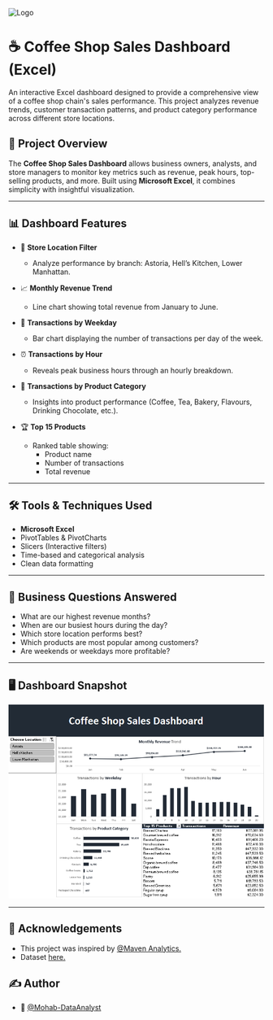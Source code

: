 ![Logo](https://sumatocoffee.com/cdn/shop/articles/the-importance-of-coffee-shops-in-communities-782577.jpg?v=1713277728&width=1600)

# ☕ Coffee Shop Sales Dashboard (Excel)

An interactive Excel dashboard designed to provide a comprehensive view of a coffee shop chain's sales performance. This project analyzes revenue trends, customer transaction patterns, and product category performance across different store locations.

## 📌 Project Overview

The **Coffee Shop Sales Dashboard** allows business owners, analysts, and store managers to monitor key metrics such as revenue, peak hours, top-selling products, and more. Built using **Microsoft Excel**, it combines simplicity with insightful visualization.

---

## 📊 Dashboard Features

- 📍 **Store Location Filter**
  - Analyze performance by branch: Astoria, Hell’s Kitchen, Lower Manhattan.

- 📈 **Monthly Revenue Trend**
  - Line chart showing total revenue from January to June.

- 📅 **Transactions by Weekday**
  - Bar chart displaying the number of transactions per day of the week.

- ⏰ **Transactions by Hour**
  - Reveals peak business hours through an hourly breakdown.

- 🍩 **Transactions by Product Category**
  - Insights into product performance (Coffee, Tea, Bakery, Flavours, Drinking Chocolate, etc.).

- 🏆 **Top 15 Products**
  - Ranked table showing:
    - Product name  
    - Number of transactions  
    - Total revenue  

---

## 🛠️ Tools & Techniques Used

- **Microsoft Excel**
- PivotTables & PivotCharts
- Slicers (Interactive filters)
- Time-based and categorical analysis
- Clean data formatting

---

## 🧠 Business Questions Answered

- What are our highest revenue months?
- When are our busiest hours during the day?
- Which store location performs best?
- Which products are most popular among customers?
- Are weekends or weekdays more profitable?

---

## 🖥️ Dashboard Snapshot

![image alt](https://github.com/Mohab-DataAnalyst/Coffee-Shop-Sales-Dashboard/blob/main/Coffee%20Shop%20Dashboard.PNG?raw=true)

---

## 📎 Acknowledgements
- This project was inspired by [@Maven Analytics.](https://youtu.be/OMFlZ6PI6Sk?si=aHfKgl81vpIwMhq_)
- Dataset [here.](https://mavenanalytics.io/data-playground?order=date_added%2Cdesc&pageSize=10&search=coffee%20shop)
## ✍️ Author
- 👤 [@Mohab-DataAnalyst](https://github.com/Mohab-DataAnalyst)


